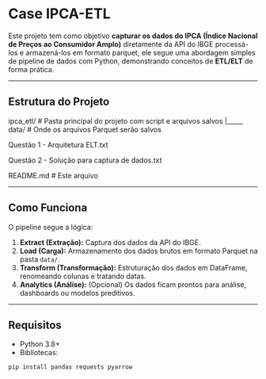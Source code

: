 # Case IPCA-ETL

Este projeto tem como objetivo **capturar os dados do IPCA (Índice Nacional de Preços ao Consumidor Amplo)** diretamente da API do IBGE processá-los e armazená-los em formato parquet, ele segue uma abordagem simples de pipeline de dados com Python, demonstrando conceitos de **ETL/ELT** de forma prática.

---

## Estrutura do Projeto


ipca_etl/ # Pasta principal do projeto com script e arquivos salvos
|_____ data/ # Onde os arquivos Parquet serão salvos

Questão 1 - Arquitetura ELT.txt

Questão 2 - Solução para captura de dados.txt

README.md # Este arquivo


---

## Como Funciona

O pipeline segue a lógica:

1. **Extract (Extração):** Captura dos dados da API do IBGE.
2. **Load (Carga):** Armazenamento dos dados brutos em formato Parquet na pasta `data/`.
3. **Transform (Transformação):** Estruturação dos dados em DataFrame, renomeando colunas e tratando datas.
4. **Analytics (Análise):** (Opcional) Os dados ficam prontos para análise, dashboards ou modelos preditivos.

---

## Requisitos

- Python 3.8+
- Bibliotecas:

```bash
pip install pandas requests pyarrow
